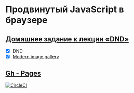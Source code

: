 # Продвинутый JavaScript в браузере

## [Домашнее задание к лекции «DND»](https://github.com/TomSG03/ahj-homeworks/tree/simplification/dnd)

- [x] DND
- [x] [Modern image gallery](https://github.com/TomSG03/ahj-dnd-image-manager)

## [Gh - Pages](https://tomsg03.github.io/ahj-dnd-trello/)
[![CircleCI](https://circleci.com/gh/TomSG03/ahj-dnd-trello/tree/main.svg?style=svg)](https://circleci.com/gh/TomSG03/ahj-dnd-trello/tree/main)
